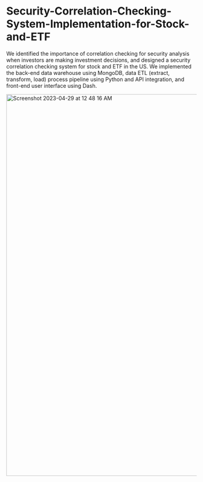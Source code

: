# Security-Correlation-Checking-System-Implementation-for-Stock-and-ETF

We identified the importance of correlation checking for security analysis when investors are making investment decisions, and designed a security correlation checking system for stock and ETF in the US. We implemented the back-end data warehouse using MongoDB, data ETL (extract, transform, load) process pipeline using Python and API integration, and front-end user interface using Dash. 

<img width="1010" alt="Screenshot 2023-04-29 at 12 48 16 AM" src="https://github.com/zhousrhhh/Security-Correlation-Checking-System-Implementation-for-Stock-and-ETF/assets/88258432/47083f6a-cab9-4293-bef1-1b99de3b1ea3">

